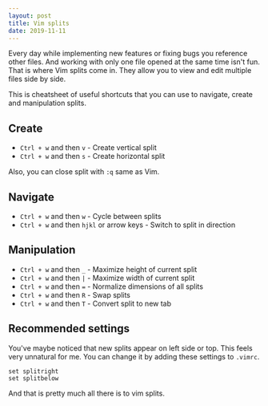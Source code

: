 ```yaml
---
layout: post
title: Vim splits
date: 2019-11-11
---
```


Every day while implementing new features or fixing bugs you reference other
files. And working with only one file opened at the same time isn't fun. That is
where Vim splits come in. They allow you to view and edit multiple files side by
side.

This is cheatsheet of useful shortcuts that you can use to navigate, create and
manipulation splits.

## Create

- `Ctrl + w` and then `v` - Create vertical split
- `Ctrl + w` and then `s` - Create horizontal split

Also, you can close split with `:q` same as Vim.

## Navigate

- `Ctrl + w` and then `w` - Cycle between splits
- `Ctrl + w` and then `hjkl` or arrow keys - Switch to split in direction

## Manipulation

- `Ctrl + w` and then `_` - Maximize height of current split
- `Ctrl + w` and then `|` - Maximize width of current split
- `Ctrl + w` and then `=` - Normalize dimensions of all splits
- `Ctrl + w` and then `R` - Swap splits
- `Ctrl + w` and then `T` - Convert split to new tab

## Recommended settings

You've maybe noticed that new splits appear on left side or top. This feels
very unnatural for me. You can change it by adding these settings to `.vimrc`.

```vim
set splitright
set splitbelow
```

And that is pretty much all there is to vim splits.
